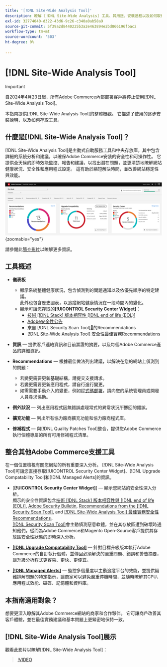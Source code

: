 ```yaml
---
title: '[!DNL Site-Wide Analysis Tool]'
description: 瞭解 [!DNL Site-Wide Analysis] 工具、其用途、安裝過程以及如何取得存取權
exl-id: 32774040-d322-43d6-9c26-c340a0ab58a9
source-git-commit: 5f39a2d8440225b3a2e463894e2bd866196fbac2
workflow-type: tm+mt
source-wordcount: '503'
ht-degree: 0%

---
```


# [!DNL Site-Wide Analysis Tool]

>[!IMPORTANT]
>
>自2024年4月23日起，所有Adobe Commerce內部部署客戶將停止使用[!DNL Site-Wide Analysis Tool]。

本指南提供[!DNL Site-Wide Analysis Tool]的整體概觀。 它描述了使用的逐步安裝說明，以及如何存取工具。

## 什麼是[!DNL Site-Wide Analysis Tool]？

[!DNL Site-Wide Analysis Tool]是主動式自助服務工具和中央存放庫，其中包含詳細的系統分析和建議，以確保Adobe Commerce安裝的安全性和可操作性。 它提供全天候的即時效能監控、報告和建議，以找出潛在問題，並更清楚地瞭解網站健康狀況、安全性和應用程式設定。 這有助於縮短解決時間，並改善網站穩定性與效能。

![全網站分析工具儀表板](../../assets/tools/swat-dashboard.png){zoomable="yes"}

請參閱此[簡介影片](https://www.youtube.com/watch?v=KW2R8ki_RG4)以瞭解更多資訊。

## 工具概述

- **儀表板**
   - 顯示系統整體健康狀況，包含偵測到的問題通知以及依優先順序的特定建議。<br>
此外也包含歷史圖表，以追蹤網站健康情況在一段時間內的變化。
   - 顯示可讓您存取的&#x200B;**[!UICONTROL Security Center Widget]**：
      - [技術 [!DNL Stack] 版本相容性 [!DNL end of life (EOL)]](https://experienceleague.adobe.com/docs/commerce-operations/installation-guide/system-requirements.html)
      - [Adobe安全性公告](https://helpx.adobe.com/security/security-bulletin.html)
      - 來自 [!DNL Security Scan Tool][&#128279;](https://experienceleague.adobe.com/docs/commerce-admin/systems/security/security-scan.html)的Recommendations
      - [[!DNL Site-Wide Analysis Tool] 安全性最佳實務Recommendations](https://experienceleague.adobe.com/docs/commerce-operations/tools/site-wide-analysis-tool/recommendations.html)

- **資訊** — 提供客戶連絡資訊和目前票證的摘要，以及每個Adobe Commerce產品的詳細資訊。

- **Recommendations** — 根據最佳做法列出建議，以解決在您的網站上偵測到的問題：
   - 若變更需要更新基礎結構，請提交支援請求。
   - 若變更需要更新應用程式，請自行進行變更。
   - 如需需要手動介入的變更，例如[程式碼部署](https://experienceleague.adobe.com/docs/commerce-cloud-service/user-guide/architecture/pro-develop-deploy-workflow.html#deployment-workflow)，請向您的系統管理員或開發人員尋求協助。

- **例外狀況** — 列出應用程式因無錯誤處理常式的異常狀況所擲回的錯誤。

- **擴充功能** — 列出所有協力廠商擴充功能和協力廠商程式庫。

- **修補程式** — 與[!DNL Quality Patches Tool]整合，提供您Adobe Commerce執行個體專屬的所有可用修補程式清單。

## 整合其他Adobe Commerce支援工具

在一個位置檢視有關您網站的所有重要深入分析。 [!DNL Site-Wide Analysis Tool]可讓您直接存取[!UICONTROL Security Center Widget]、[!DNL Upgrade Compatability Tool]和[!DNL Managed Alerts]的資訊。

- [**[!UICONTROL Security Center Widget]**] — 顯示您網站的安全性深入分析。<br>
顯示的安全性資訊包含[技術 [!DNL Stack] 版本相容性與 [!DNL end of life (EOL)]](https://experienceleague.adobe.com/docs/commerce-operations/installation-guide/system-requirements.html), [Adobe Security Bulletin](https://helpx.adobe.com/security/security-bulletin.html), [Recommendations from the [!DNL Security Scan Tool]](https://experienceleague.adobe.com/docs/commerce-admin/systems/security/security-scan.html), and [[!DNL Site-Wide Analysis Tool] 最佳實務安全性Recommendations](https://experienceleague.adobe.com/docs/commerce-operations/tools/site-wide-analysis-tool/recommendations.html)。<br>
[[!DNL Security Scan Tool]](https://experienceleague.adobe.com/docs/commerce-admin/systems/security/security-scan.html)會主動偵測惡意軟體，並在其存放區遭到破壞時通知他們，從而為Adobe Commerce和Magento Open-Source客戶提供其存放區安全性狀態的即時深入分析。

- [**[!DNL Upgrade Compatability Tool]**](../../upgrade/upgrade-compatibility-tool/overview.md) — 針對目標升級版本執行Adobe Commerce的自訂執行個體，並傳回必須解決的嚴重問題、錯誤和警告摘要，讓升級分析程式更容易、更快、更便宜。

- [**[!DNL Managed Alerts]**](https://support.magento.com/hc/en-us/sections/360010758472-Managed-alerts-for-Adobe-Commerce) — 監控多個量度以主動追蹤平台的效能，並提供疑難排解問題的特定指示，讓商家可以避免嚴重停機時間，並隨時瞭解其CPU、應用程式效能、磁碟、記憶體和資料庫。

## 本指南適用對象？

想要更深入瞭解其Adobe Commerce網站的商家和合作夥伴。 它可讓商戶改善其客戶體驗，並在最佳實務建議和基本問題上更緊密地保持一致。

## [!DNL Site-Wide Analysis Tool]展示

觀看此影片以瞭解[!DNL Site-Wide Analysis Tool]：

>[!VIDEO](https://video.tv.adobe.com/v/344001?quality=12)
